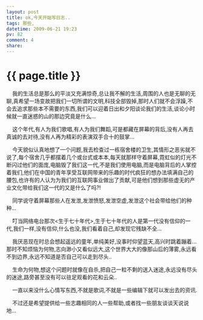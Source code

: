 ```yaml
---
layout: post
title: ok,今天开始写日志..
tags: 那些,
datetime: 2009-06-21 19:23
pv: 82
comment: 4
share: 
---
```


{{ page.title }}
================

 <p>&#160;&#160;&#160;  我的生活总是那么的平淡又充满惊奇,总让我不解的生活,周围的人也是无聊的无聊,真希望一场变故把我们一切所谓的文明,科技全部毁掉,那时人们就不会浮躁,不会去追求那些本不需要的东西,我们可以迎着日出和夕阳谈论我们的生活,谈论小时候就一直迷惑的山的那边究竟是什么...</p><p>&#160;&#160;&#160;  这个年代,有人为我们歌唱,有人为我们舞蹈,可是都藏在屏幕的背后,没有人再去真诚的去对待,没有人再为精彩的表演双手合十的鼓掌...</p><p>&#160;&#160;&#160;  今天貌似认真地想了一个问题,我去检查过一栋宿舍楼的卫生,其情形之恶劣就不说了,每个宿舍几乎都摆着几个或台式或本本,每天就那样守着屏幕,霓虹似的灯光不断闪过他们的面庞,电脑毁了我们这一代,不是我们使用电脑,而是电脑背后的人掌控着我们,他们在中国的青年享受互联网带来的乐趣的时代疯狂的想办法填满自己的腰包,也许有的人认为为我们的互联网事业做出了贡献,可是他们想到那些虚无的产业文化带给我们这一代的又是什么了吗?!</p><p>&#160;&#160;&#160;  同学说守着屏幕那些人在发泄,发泄愤怒,发泄空虚,发泄这个社会带给他们的种种...</p><p>&#160;&#160;&#160;  叮当网络电台那次&lt;生于七十年代&gt;,生于七十年代的人是第一代没有信仰的一代,我们一样,没有信仰,什么也没,我们看着自己,却发现它残缺不全...</p><p>&#160;&#160;&#160;  我厌恶现在时总会想起遥远的童年,单纯美好,没事时仰望蓝天,高兴时跳着蹦着...那时不知烦恼为何物,志向渺小又看似远大,这个世界大大的像那山后的薄雾,永远看不到边界,永远不知道是否自己可以走到尽头..</p><p>&#160;&#160;&#160;  生命为何物,想这个问题时就像在自杀,把自己一粒不剩的送入迷途,永远没有尽头的迷途,路旁甚至没有可以驻足观看的花和云朵..</p><p>&#160;&#160;&#160;  一直以来没什么心情写东西,不就是歌词,不就是一些编辑下就可以发出去的资讯.</p><p>&#160;&#160;&#160;  不过还是希望提供给一些志趣相同的人一些帮助,或者找一些朋友谈谈天说说地...</p> 

